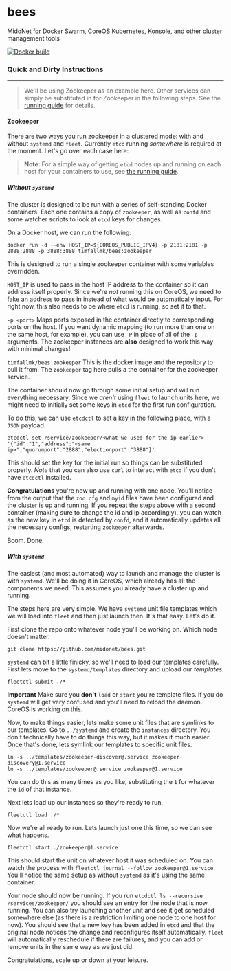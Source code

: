 # bees
MidoNet for Docker Swarm, CoreOS Kubernetes, Konsole, and other cluster management tools

[![Docker build](http://dockeri.co/image/timfallmk/bees)](https://registry.hub.docker.com/u/timfallmk/bees)


### Quick and Dirty Instructions
---

> We'll be using Zookeeper as an example here. Other services can simply be substituted in for Zookeeper in the following steps. See the [running guide](Running.md) for details.

#### Zookeeper
There are two ways you run zookeeper in a clustered mode: with and without `systemd` and `fleet`. Currently `etcd` running *somewhere* is required at the moment. Let's go over each case here:

> **Note**: For a simple way of getting `etcd` nodes up and running on each host for your containers to use, see [the running guide](Running.md/#running-etcd).

##### Without `systemd`
The cluster is designed to be run with a series of self-standing Docker containers. Each one contains a copy of `zookeeper`, as well as `confd` and some watcher scripts to look at `etcd` keys for changes.

On a Docker host, we can run the following:

```shell
docker run -d --env HOST_IP=${COREOS_PUBLIC_IPV4} -p 2181:2181 -p 2888:2888 -p 3888:3888 timfallmk/bees:zookeeper
```

This is designed to run a single zookeeper container with some variables overridden.

`HOST_IP` is used to pass in the host IP address to the container so it can address itself properly. Since we're *not* running this on CoreOS, we need to fake an address to pass in instead of what would be automatically input. For right now, this also needs to be where `etcd` is running, so set it to that.

`-p <port>` Maps ports exposed in the container directly to corresponding ports on the host. If you want dynamic mapping (to run more than one on the same host, for example), you can use `-P` in place of all of the `-p` arguments. The zookeeper instances are **also** designed to work this way with minimal changes!

`timfallmk/bees:zookeeper` This is the docker image and the repository to pull it from. The `zookeeper` tag here pulls a the container for the zookeeper service.

The container should now go through some initial setup and will run everything necessary. Since we *aren't* using `fleet` to launch units here, we might need to initially set some keys in `etcd` for the first run configuration.

To do this, we can use `etcdctl` to set a key in the following place, with a `JSON` payload.

```shell
etcdctl set /service/zookeeper/<what we used for the ip earlier> '{"id":"1","address":"<same ip>","quorumport":"2888","electionport":"3888"}'
```

This should set the key for the initial run so things can be substituted properly. *Note* that you can also use `curl` to interact with `etcd` if you don't have `etcdctl` installed.


**Congratulations** you're now up and running with one node. You'll notice from the output that the `zoo.cfg` and `myid` files have been configured and the cluster is up and running. If you repeat the steps above with a second container (making sure to change the id and ip accordingly), you can watch as the new key in `etcd` is detected by `confd`, and it automatically updates all the necessary configs, restarting `zookeeper` afterwards.

Boom. Done.

##### With `systemd`
The easiest (and most automated) way to launch and manage the cluster is with `systemd`. We'll be doing it in CoreOS, which already has all the components we need. This assumes you already have a cluster up and running.

The steps here are very simple. We have `systemd` unit file templates which we will load into `fleet` and then just launch then. It's that easy. Let's do it.

First clone the repo onto whatever node you'll be working on. Which node doesn't matter.

```shell
git clone https://github.com/midonet/bees.git
```

`systemd` can bit a little finicky, so we'll need to load our templates carefully. First lets move to the `systemd/templates` directory and upload our *templates*.

```shell
fleetctl submit ./*
```
**Important** Make sure you **don't** `load` or `start` you're template files. If you do `systemd` will get very confused and you'll need to reload the daemon. CoreOS is working on this.

Now, to make things easier, lets make some unit files that are symlinks to our templates. Go to `../systemd` and create the `instances` directory. You don't technically have to do things this way, but it makes it much easier. Once that's done, lets symlink our templates to specific unit files.

```shell
ln -s ../templates/zookeeper-discover@.service zookeeper-discovery@1.service
ln -s ../templates/zookeeper@.service zookeeper@1.service
```

You can do this as many times as you like, substituting the `1` for whatever the `id` of that instance.

Next lets load up our instances so they're ready to run.

```shell
fleetctl load ./*
```

Now we're all ready to run. Lets launch just one this time, so we can see what happens.

```shell
fleetctl start ./zookeeper@1.service
```

This should start the unit on whatever host it was scheduled on. You can watch the process with `fleetctl journal --follow zookeeper@1.service`. You'll notice the same setup as without `systemd` as it's using the same container.

Your node should now be running. If you run `etcdctl ls --recursive /services/zookeeper/` you should see an entry for the node that is now running. You can also try launching another unit and see it get scheduled somewhere else (as there is a restriction limiting one node to one host for now). You should see that a new key has been added in `etcd` and that the original node notices the change and reconfigures itself automatically. `fleet` will automatically reschedule if there are failures, and you can add or remove units in the same way as we just did.

Congratulations, scale up or down at your leisure.
